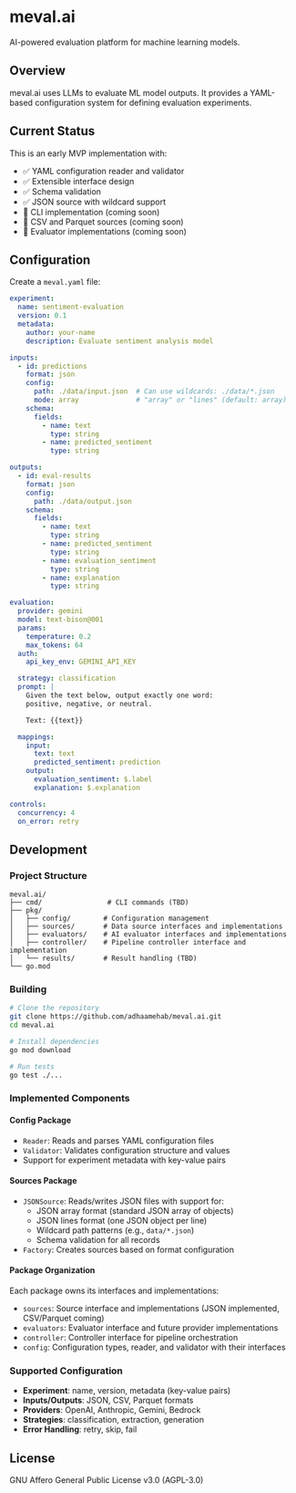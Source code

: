 # meval.ai

AI-powered evaluation platform for machine learning models.

## Overview

meval.ai uses LLMs to evaluate ML model outputs. It provides a YAML-based configuration system for defining evaluation experiments.

## Current Status

This is an early MVP implementation with:
- ✅ YAML configuration reader and validator
- ✅ Extensible interface design
- ✅ Schema validation
- ✅ JSON source with wildcard support
- 🚧 CLI implementation (coming soon)
- 🚧 CSV and Parquet sources (coming soon)
- 🚧 Evaluator implementations (coming soon)

## Configuration

Create a `meval.yaml` file:

```yaml
experiment:
  name: sentiment-evaluation
  version: 0.1
  metadata:
    author: your-name
    description: Evaluate sentiment analysis model

inputs:
  - id: predictions
    format: json
    config:
      path: ./data/input.json  # Can use wildcards: ./data/*.json
      mode: array              # "array" or "lines" (default: array)
    schema:
      fields:
        - name: text
          type: string
        - name: predicted_sentiment
          type: string

outputs:
  - id: eval-results
    format: json
    config:
      path: ./data/output.json
    schema:
      fields:
        - name: text
          type: string
        - name: predicted_sentiment
          type: string
        - name: evaluation_sentiment
          type: string
        - name: explanation
          type: string

evaluation:
  provider: gemini
  model: text-bison@001
  params:
    temperature: 0.2
    max_tokens: 64
  auth:
    api_key_env: GEMINI_API_KEY

  strategy: classification
  prompt: |
    Given the text below, output exactly one word:
    positive, negative, or neutral.

    Text: {{text}}

  mappings:
    input:
      text: text
      predicted_sentiment: prediction
    output:
      evaluation_sentiment: $.label
      explanation: $.explanation

controls:
  concurrency: 4
  on_error: retry
```

## Development

### Project Structure

```
meval.ai/
├── cmd/                # CLI commands (TBD)
├── pkg/
│   ├── config/        # Configuration management
│   ├── sources/       # Data source interfaces and implementations
│   ├── evaluators/    # AI evaluator interfaces and implementations
│   ├── controller/    # Pipeline controller interface and implementation
│   └── results/       # Result handling (TBD)
└── go.mod
```

### Building

```bash
# Clone the repository
git clone https://github.com/adhaamehab/meval.ai.git
cd meval.ai

# Install dependencies
go mod download

# Run tests
go test ./...
```

### Implemented Components

#### Config Package
- `Reader`: Reads and parses YAML configuration files
- `Validator`: Validates configuration structure and values
- Support for experiment metadata with key-value pairs

#### Sources Package
- `JSONSource`: Reads/writes JSON files with support for:
  - JSON array format (standard JSON array of objects)
  - JSON lines format (one JSON object per line)
  - Wildcard path patterns (e.g., `data/*.json`)
  - Schema validation for all records
- `Factory`: Creates sources based on format configuration

#### Package Organization
Each package owns its interfaces and implementations:
- `sources`: Source interface and implementations (JSON implemented, CSV/Parquet coming)
- `evaluators`: Evaluator interface and future provider implementations
- `controller`: Controller interface for pipeline orchestration
- `config`: Configuration types, reader, and validator with their interfaces

### Supported Configuration

- **Experiment**: name, version, metadata (key-value pairs)
- **Inputs/Outputs**: JSON, CSV, Parquet formats
- **Providers**: OpenAI, Anthropic, Gemini, Bedrock
- **Strategies**: classification, extraction, generation
- **Error Handling**: retry, skip, fail


## License
GNU Affero General Public License v3.0 (AGPL-3.0)